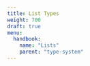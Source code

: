 ```yaml
---
title: List Types
weight: 700
draft: true
menu:
  handbook:
    name: "Lists"
    parent: "type-system"
---
```


